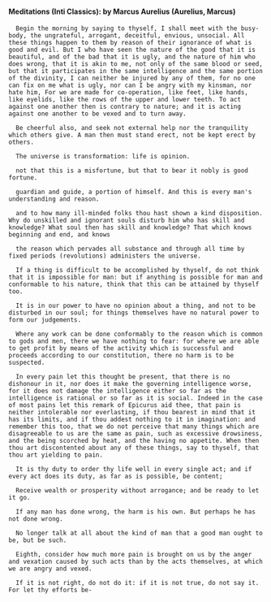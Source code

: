 #### Meditations (Inti Classics): by Marcus Aurelius (Aurelius, Marcus)
      Begin the morning by saying to thyself, I shall meet with the busy-body, the ungrateful, arrogant, deceitful, envious, unsocial. All these things happen to them by reason of their ignorance of what is good and evil. But I who have seen the nature of the good that it is beautiful, and of the bad that it is ugly, and the nature of him who does wrong, that it is akin to me, not only of the same blood or seed, but that it participates in the same intelligence and the same portion of the divinity, I can neither be injured by any of them, for no one can fix on me what is ugly, nor can I be angry with my kinsman, nor hate him, For we are made for co-operation, like feet, like hands, like eyelids, like the rows of the upper and lower teeth. To act against one another then is contrary to nature; and it is acting against one another to be vexed and to turn away.

      Be cheerful also, and seek not external help nor the tranquility which others give. A man then must stand erect, not be kept erect by others.

      The universe is transformation: life is opinion.

      not that this is a misfortune, but that to bear it nobly is good fortune.

      guardian and guide, a portion of himself. And this is every man's understanding and reason.

      and to how many ill-minded folks thou hast shown a kind disposition.  Why do unskilled and ignorant souls disturb him who has skill and knowledge? What soul then has skill and knowledge? That which knows beginning and end, and knows

      the reason which pervades all substance and through all time by fixed periods (revolutions) administers the universe.

      If a thing is difficult to be accomplished by thyself, do not think that it is impossible for man: but if anything is possible for man and conformable to his nature, think that this can be attained by thyself too.

      It is in our power to have no opinion about a thing, and not to be disturbed in our soul; for things themselves have no natural power to form our judgements.

      Where any work can be done conformably to the reason which is common to gods and men, there we have nothing to fear: for where we are able to get profit by means of the activity which is successful and proceeds according to our constitution, there no harm is to be suspected.

      In every pain let this thought be present, that there is no dishonour in it, nor does it make the governing intelligence worse, for it does not damage the intelligence either so far as the intelligence is rational or so far as it is social. Indeed in the case of most pains let this remark of Epicurus aid thee, that pain is neither intolerable nor everlasting, if thou bearest in mind that it has its limits, and if thou addest nothing to it in imagination: and remember this too, that we do not perceive that many things which are disagreeable to us are the same as pain, such as excessive drowsiness, and the being scorched by heat, and the having no appetite. When then thou art discontented about any of these things, say to thyself, that thou art yielding to pain.

      It is thy duty to order thy life well in every single act; and if every act does its duty, as far as is possible, be content;

      Receive wealth or prosperity without arrogance; and be ready to let it go.

      If any man has done wrong, the harm is his own. But perhaps he has not done wrong.

      No longer talk at all about the kind of man that a good man ought to be, but be such.

      Eighth, consider how much more pain is brought on us by the anger and vexation caused by such acts than by the acts themselves, at which we are angry and vexed.

      If it is not right, do not do it: if it is not true, do not say it. For let thy efforts be-

